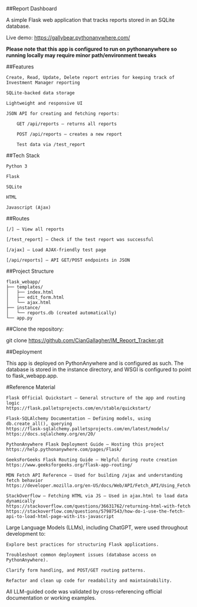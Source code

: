 ##Report Dashboard

A simple Flask web application that tracks reports stored in an SQLite database.

Live demo: https://gallybear.pythonanywhere.com/

**Please note that this app is configured to run on pythonanywhere so running locally may require minor path/environment tweaks**

##Features

    Create, Read, Update, Delete report entries for keeping track of Investment Manager reporting

    SQLite-backed data storage

    Lightweight and responsive UI

    JSON API for creating and fetching reports:

        GET /api/reports — returns all reports

        POST /api/reports — creates a new report

        Test data via /test_report

##Tech Stack

    Python 3

    Flask

    SQLite

    HTML
    
    Javascript (Ajax)

##Routes

    [/] — View all reports

    [/test_report] — Check if the test report was successful

    [/ajax] — Load AJAX-friendly test page

    [/api/reports] — API GET/POST endpoints in JSON

##Project Structure

    flask_webapp/
    ├── templates/
    │   ├── index.html
    │   ├── edit_form.html
    │   └── ajax.html
    ├── instance/
    │   └── reports.db (created automatically)
    └── app.py

##Clone the repository:

git clone https://github.com/CianGallagher/IM_Report_Tracker.git


##Deployment

This app is deployed on PythonAnywhere and is configured as such. The database is stored in the instance directory, and WSGI is configured to point to flask_webapp.app.

#Reference Material 

    Flask Official Quickstart — General structure of the app and routing logic
    https://flask.palletsprojects.com/en/stable/quickstart/

    Flask-SQLAlchemy Documentation — Defining models, using db.create_all(), querying
    https://flask-sqlalchemy.palletsprojects.com/en/latest/models/
    https://docs.sqlalchemy.org/en/20/

    PythonAnywhere Flask Deployment Guide — Hosting this project
    https://help.pythonanywhere.com/pages/Flask/

    GeeksForGeeks Flask Routing Guide — Helpful during route creation
    https://www.geeksforgeeks.org/flask-app-routing/

    MDN Fetch API Reference — Used for building /ajax and understanding fetch behavior
    https://developer.mozilla.org/en-US/docs/Web/API/Fetch_API/Using_Fetch

    StackOverflow – Fetching HTML via JS — Used in ajax.html to load data dynamically
    https://stackoverflow.com/questions/36631762/returning-html-with-fetch
    https://stackoverflow.com/questions/57987543/how-do-i-use-the-fetch-api-to-load-html-page-with-its-javascript

Large Language Models (LLMs), including ChatGPT, were used throughout development to:

    Explore best practices for structuring Flask applications.

    Troubleshoot common deployment issues (database access on PythonAnywhere).

    Clarify form handling, and POST/GET routing patterns.

    Refactor and clean up code for readability and maintainability.

All LLM-guided code was validated by cross-referencing official documentation or working examples.
